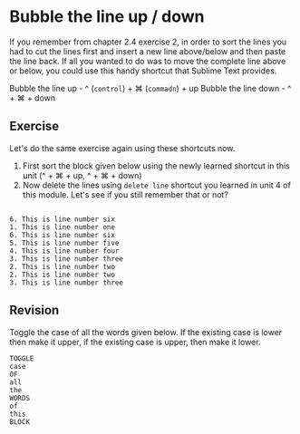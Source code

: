 Bubble the line up / down
==========================

If you remember from chapter 2.4 exercise 2, in order to sort the lines you
had to cut the lines first and insert a new line above/below and then paste
the line back. If all you wanted to do was to move the complete line above
or below, you could use this handy shortcut that Sublime Text provides.

Bubble the line up - ^ (`control`) + ⌘ (`commadn`) + up
Bubble the line down - ^ + ⌘ + down

Exercise
---------

Let's do the same exercise again using these shortcuts now.

1. First sort the block given below using the newly learned shortcut
   in this unit (^ + ⌘ + up, ^ + ⌘ + down)
2. Now delete the lines using `delete line` shortcut you learned in unit 4 of 
   this module. Let's see if you still remember that or not?


```

6. This is line number six
1. This is line number one
6. This is line number six
5. This is line number five
4. This is line number four
3. This is line number three
2. This is line number two
2. This is line number two
3. This is line number three

```

Revision
---------

Toggle the case of all the words given below. If the existing case is lower
then make it upper, if the existing case is upper, then make it lower.

```
TOGGLE
case
OF
all
the
WORDS
of
this
BLOCK
```